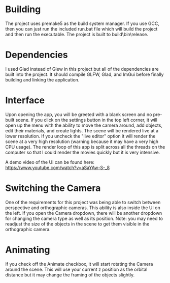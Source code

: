 # Building
The project uses premake5 as the build system manager. If you use GCC, then you can just run the included run.bat file which will build the project and then run the executable. The project is built to build\bin\release. 

# Dependencies
I used Glad instead of Glew in this project but all of the dependencies are built into the project. It should compile GLFW, Glad, and ImGui before finally building and linking the application. 

# Interface
Upon opening the app, you will be greeted with a blank screen and no pre-built scene. If you click on the settings button in the top left corner, it will open up the menu with the ability to move the camera around, add objects, edit their materials, and create lights. The scene will be rendered live at a lower resolution. If you uncheck the "live editor" option it will render the scene at a very high resolution (warning because it may have a very high CPU usage). The render loop of this app is split across all the threads on the computer so that I could render the movies quickly but it is very intensive. 

A demo video of the UI can be found here: https://www.youtube.com/watch?v=aSaYAw-S-_8

# Switching the Camera
One of the requirements for this project was being able to switch between perspective and orthographic cameras. This ability is also inside the UI on the left. If you open the Camera dropdown, there will be another dropdown for changing the camera type as well as its position. Note: you may need to readjust the size of the objects in the scene to get them visible in the orthographic camera. 

# Animating
If you check off the Animate checkbox, it will start rotating the Camera around the scene. This will use your current z position as the orbital distance but it may change the framing of the objects slightly. 

